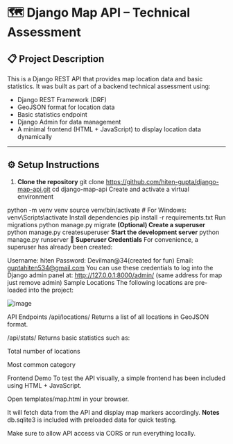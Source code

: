 # 🗺️ Django Map API – Technical Assessment

## 📋 Project Description

This is a Django REST API that provides map location data and basic statistics. It was built as part of a backend technical assessment using:

- Django REST Framework (DRF)
- GeoJSON format for location data
- Basic statistics endpoint
- Django Admin for data management
- A minimal frontend (HTML + JavaScript) to display location data dynamically

---

## ⚙️ Setup Instructions

1. **Clone the repository**
   git clone https://github.com/hiten-gupta/django-map-api.git
   cd django-map-api
Create and activate a virtual environment

python -m venv venv
source venv/bin/activate  # For Windows: venv\Scripts\activate
Install dependencies
pip install -r requirements.txt
Run migrations
python manage.py migrate
**(Optional) Create a superuser**
python manage.py createsuperuser
**Start the development server**
python manage.py runserver
**🔐 Superuser Credentials**
For convenience, a superuser has already been created:

Username: hiten
Password: Devilman@34(created for fun)
Email: guptahiten534@gmail.com
You can use these credentials to log into the Django admin panel at:
http://127.0.0.1:8000/admin/ (same address for map just remove admin)
Sample Locations
The following locations are pre-loaded into the project:

![image](https://github.com/user-attachments/assets/3c59ec9f-b78d-412d-99e8-925fe11305c2)

API Endpoints
/api/locations/
Returns a list of all locations in GeoJSON format.

/api/stats/
Returns basic statistics such as:

Total number of locations

Most common category

Frontend Demo
To test the API visually, a simple frontend has been included using HTML + JavaScript.

Open templates/map.html in your browser.

It will fetch data from the API and display map markers accordingly.
**Notes**
db.sqlite3 is included with preloaded data for quick testing.

Make sure to allow API access via CORS or run everything locally.

